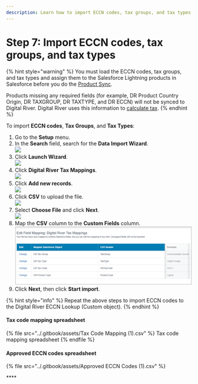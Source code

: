 ```yaml
---
description: Learn how to import ECCN codes, tax groups, and tax types.
---
```


# Step 7: Import ECCN codes, tax groups, and tax types

{% hint style="warning" %}
You must load the ECCN codes, tax groups, and tax types and assign them to the Salesforce Lightning products in Salesforce before you do the [Product Sync](step-7.-update-the-product-sync-settings.md#product-synchronization).&#x20;

Products missing any required fields (for example, DR Product Country Origin, DR TAXGROUP, DR TAXTYPE, and DR ECCN) will not be synced to Digital River. Digital River uses this information to [calculate tax](https://docs.digitalriver.com/digital-river-api/checkouts-and-orders/tax-calculations).&#x20;
{% endhint %}

To import **ECCN codes**, **Tax Groups**, and **Tax Types**:

1. Go to the **Setup** menu.
2. In the **Search** field, search for the **Data Import Wizard**.\
   &#x20;![](https://firebasestorage.googleapis.com/v0/b/gitbook-28427.appspot.com/o/assets%2F-MS-2crEBZIcuq\_A3pl1%2F-McuSPQCR0CEVgH5dhLh%2F-McuTAUKv7fL2J8TeO-3%2FData%20import%20wizard.png?alt=media\&token=d8de4e40-7bcc-4d2c-8848-7cfc3ff31fe0)
3. Click **Launch Wizard**. \
   ![](https://firebasestorage.googleapis.com/v0/b/gitbook-28427.appspot.com/o/assets%2F-MS-2crEBZIcuq\_A3pl1%2F-McuTJOFKJ8UwpOfmWDA%2F-McuTUUP15KumtID4Vgu%2FLaunch%20wizard.png?alt=media\&token=a073c45c-1830-4658-a351-7cf4ba8309dd)
4. Click **Digital River Tax Mappings**. \
   ![](https://firebasestorage.googleapis.com/v0/b/gitbook-28427.appspot.com/o/assets%2F-MS-2crEBZIcuq\_A3pl1%2F-McuTJOFKJ8UwpOfmWDA%2F-McuTlg\_DWwkjDqHu0cB%2FDigital%20River%20tax%20mapping%20custom%20object.png?alt=media\&token=14bbce36-4fd1-4537-ba75-6eca27420e95)
5. Click **Add new records**.\
   &#x20;![](https://firebasestorage.googleapis.com/v0/b/gitbook-28427.appspot.com/o/assets%2F-MS-2crEBZIcuq\_A3pl1%2F-McuTpuFVxxn3zd-7CAo%2F-McuTv7boo0I7QLGUOTQ%2FAdd%20new%20records.png?alt=media\&token=cc1a1bbf-475e-438c-83d6-30c59b1b1412)
6. Click **CSV** to upload the file. \
   ![](https://firebasestorage.googleapis.com/v0/b/gitbook-28427.appspot.com/o/assets%2F-MS-2crEBZIcuq\_A3pl1%2F-McuTpuFVxxn3zd-7CAo%2F-McuU6PJrI1LxTh14fsl%2FCSV%20to%20upload%20the%20file.png?alt=media\&token=b6e8bfac-dbde-46ee-aaa4-33e54e46e14e)
7. Select **Choose File** and click **Next**. \
   ![](https://firebasestorage.googleapis.com/v0/b/gitbook-28427.appspot.com/o/assets%2F-MS-2crEBZIcuq\_A3pl1%2F-McuUJir4CH4M1-EAlOe%2F-McuUPjE6mg0PhPP\_uTR%2FChoose%20file%20and%20click%20next.png?alt=media\&token=ce49aaac-77d0-4eae-80dc-96e7875a189c)
8. Map the **CSV** column to the **Custom Fields** column. \
   ![](<../.gitbook/assets/CSV mapping.png>)&#x20;
9. Click **Next**, then click **Start import**.&#x20;

{% hint style="info" %}
Repeat the above steps to import ECCN codes to the Digital River ECCN Lookup (Custom object).
{% endhint %}

#### **​Tax code mapping spreadsheet**

{% file src="../.gitbook/assets/Tax Code Mapping (1).csv" %}
Tax code mapping spreadsheet
{% endfile %}

#### **Approved ECCN codes spreadsheet**&#x20;

{% file src="../.gitbook/assets/Approved ECCN Codes (1).csv" %}

****[\
](https://docs.digitalriver.com/salesforce-lightning/v/1.0/operation-and-maintenance/step-6-enable-or-disable-us-tax-certificates)
